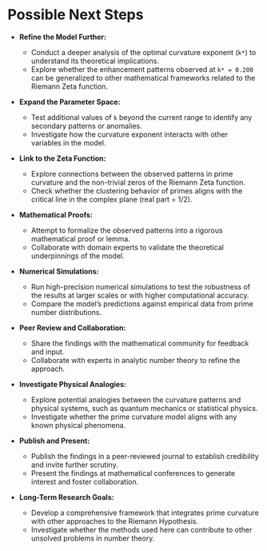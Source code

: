 # Possible Next Steps

- **Refine the Model Further:**
    - Conduct a deeper analysis of the optimal curvature exponent (`k*`) to understand its theoretical implications.
    - Explore whether the enhancement patterns observed at `k* = 0.200` can be generalized to other mathematical frameworks related to the Riemann Zeta function.

- **Expand the Parameter Space:**
    - Test additional values of `k` beyond the current range to identify any secondary patterns or anomalies.
    - Investigate how the curvature exponent interacts with other variables in the model.

- **Link to the Zeta Function:**
    - Explore connections between the observed patterns in prime curvature and the non-trivial zeros of the Riemann Zeta function.
    - Check whether the clustering behavior of primes aligns with the critical line in the complex plane (real part = 1/2).

- **Mathematical Proofs:**
    - Attempt to formalize the observed patterns into a rigorous mathematical proof or lemma.
    - Collaborate with domain experts to validate the theoretical underpinnings of the model.

- **Numerical Simulations:**
    - Run high-precision numerical simulations to test the robustness of the results at larger scales or with higher computational accuracy.
    - Compare the model’s predictions against empirical data from prime number distributions.

- **Peer Review and Collaboration:**
    - Share the findings with the mathematical community for feedback and input.
    - Collaborate with experts in analytic number theory to refine the approach.

- **Investigate Physical Analogies:**
    - Explore potential analogies between the curvature patterns and physical systems, such as quantum mechanics or statistical physics.
    - Investigate whether the prime curvature model aligns with any known physical phenomena.

- **Publish and Present:**
    - Publish the findings in a peer-reviewed journal to establish credibility and invite further scrutiny.
    - Present the findings at mathematical conferences to generate interest and foster collaboration.

- **Long-Term Research Goals:**
    - Develop a comprehensive framework that integrates prime curvature with other approaches to the Riemann Hypothesis.
    - Investigate whether the methods used here can contribute to other unsolved problems in number theory.
